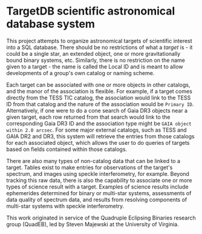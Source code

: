 # TargetDB scientific astronomical database system

This project attempts to organize astronomical targets of scientific interest into a SQL database.  There should be no restrictions of what a *target* is - it could be a single star, an extended object, one or more gravitationally bound binary systems, etc.  Similarly, there is no restriction on the name given to a target - the name is called the Local ID and is meant to allow developments of a group's own catalog or naming scheme.

Each target can be associated with one or more objects in other catalogs, and the manor of the association is flexible.  For example, if a target comes directly from the TESS TIC catalog, the association would link to the TESS ID from that catalog and the nature of the association would be `Primary ID`.  Alternatively, if one were to do a cone search of Gaia DR3 objects near a given target, each row returned from that search would link to the corresponding Gaia DR3 ID and the association type might be `GAIA object within 2.0 arcsec`.  For some major external catalogs, such as TESS and GAIA DR2 and DR3, this system will retrieve the entries from those catalogs for each associated object, which allows the user to do queries of targets based on fields contained within those catalogs.

There are also many types of non-catalog data that can be linked to a target.  Tables exist to make entries for observations of the target's spectrum, and images using speckle interferometry, for example.  Beyond tracking this raw data, there is also the capability to associate one or more types of science result with a target.  Examples of science results include ephemerides determined for binary or multi-star systems, assessments of data quality of spectrum data, and results from resolving components of multi-star systems with speckle interferometry.

This work originated in service of the Quadruple Eclipsing Binaries research group (QuadEB), led by Steven Majewski at the University of Virginia.

